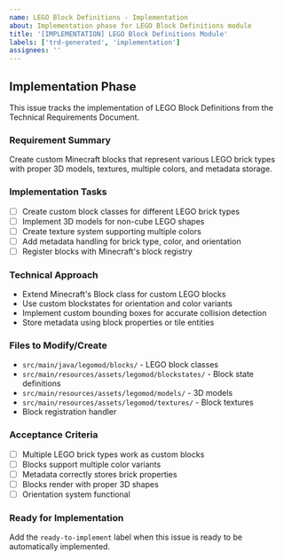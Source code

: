 ```yaml
---
name: LEGO Block Definitions - Implementation
about: Implementation phase for LEGO Block Definitions module
title: '[IMPLEMENTATION] LEGO Block Definitions Module'
labels: ['trd-generated', 'implementation']
assignees: ''
---
```


## Implementation Phase

This issue tracks the implementation of LEGO Block Definitions from the Technical Requirements Document.

### Requirement Summary
Create custom Minecraft blocks that represent various LEGO brick types with proper 3D models, textures, multiple colors, and metadata storage.

### Implementation Tasks
- [ ] Create custom block classes for different LEGO brick types
- [ ] Implement 3D models for non-cube LEGO shapes
- [ ] Create texture system supporting multiple colors
- [ ] Add metadata handling for brick type, color, and orientation
- [ ] Register blocks with Minecraft's block registry

### Technical Approach
- Extend Minecraft's Block class for custom LEGO blocks
- Use custom blockstates for orientation and color variants
- Implement custom bounding boxes for accurate collision detection
- Store metadata using block properties or tile entities

### Files to Modify/Create
- `src/main/java/legomod/blocks/` - LEGO block classes
- `src/main/resources/assets/legomod/blockstates/` - Block state definitions
- `src/main/resources/assets/legomod/models/` - 3D models
- `src/main/resources/assets/legomod/textures/` - Block textures
- Block registration handler

### Acceptance Criteria
- [ ] Multiple LEGO brick types work as custom blocks
- [ ] Blocks support multiple color variants
- [ ] Metadata correctly stores brick properties
- [ ] Blocks render with proper 3D shapes
- [ ] Orientation system functional

### Ready for Implementation
Add the `ready-to-implement` label when this issue is ready to be automatically implemented.